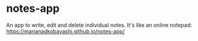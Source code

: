 # notes-app

An app to write, edit and delete individual notes. It's like an online notepad: https://marianadkobayashi.github.io/notes-app/
